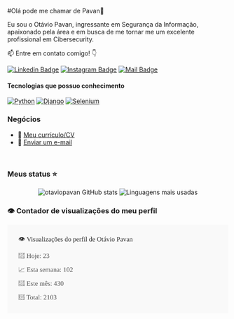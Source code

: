#Olá pode me chamar de Pavan👋

Eu sou o Otávio Pavan, ingressante em Segurança da Informação, apaixonado pela área e em busca de me tornar me um excelente profissional em Cibersecurity. 

:mailbox: Entre em contato comigo! 👇

[![Linkedin Badge](https://img.shields.io/badge/-Otávio⠀­­­­­Pavan-0e76a8?style=flat&labelColor=0e76a8&logo=linkedin&logoColor=white)](https://www.linkedin.com/in/otávio-pavan) 
[![Instagram Badge](https://img.shields.io/badge/-@otavio.pavan-DAA520?style=flat&logo=instagram&logoColor=white&labelColor=DAA520)](https://www.instagram.com/maksym_rudnyi2/)
[![Mail Badge](https://img.shields.io/badge/otaviopavandasilva12@gmail.com-c0392b?style=flat&labelColor=c0392b&logo=gmail&logoColor=white)](https://mail.google.com/mail/?view=cm&fs=1&to=otaviopavandasilva12@gmail.com&su=Olá%20Otávio!&body=Vi%20seu%20GitHub%20e%20quero%20conversar...)



#### Tecnologias que possuo conhecimento

[![Python](https://img.shields.io/badge/-Python-007acc?style=for-the-badge&labelColor=black&logo=typescript&logoColor=007acc)](#) [![Django](https://img.shields.io/badge/-Django-3C873A?style=for-the-badge&labelColor=black&logo=node.js&logoColor=3C873A)](#) [![Selenium](https://img.shields.io/badge/-Selenium-e535ab?style=for-the-badge&labelColor=black&logo=node.js&logoColor=e535ab)](#)

### Negócios
- :paperclip: [Meu currículo/CV](https://drive.google.com/file/d/1Uk8o6MLd_l8P1bv4iXNRwDaTOtF0DSZC/view?usp=drive_link)
- :email: <a href="https://mail.google.com/mail/?view=cm&fs=1&to=otaviopavandasilva12@gmail.com">Enviar um e-mail</a>



<br/>

### Meus status ⭐

<div align="center">
<img alt="otaviopavan GitHub stats" src="https://github-readme-stats.vercel.app/api?username=otaviopavan&show_icons=true&theme=transparent&locale=pt-br"/>

<img alt="Linguagens mais usadas" src="https://github-readme-stats.vercel.app/api/top-langs/?username=otaviopavan&layout=compact&langs_count=8&locale=pt-br"/>

</div>

### 👁️ Contador de visualizações do meu perfil

![Visualizações do perfil](https://raw.githubusercontent.com/otaviopavan/otaviopavan/main/contador-visualizacoes.svg)



